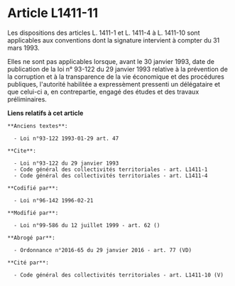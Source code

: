 # Article L1411-11

Les dispositions des articles L. 1411-1 et L. 1411-4 à L. 1411-10 sont applicables aux conventions dont la signature
intervient à compter du 31 mars 1993. 

Elles ne sont pas applicables lorsque, avant le 30 janvier 1993, date de publication de la loi n° 93-122 du 29 janvier 1993
relative à la prévention de la corruption et à la transparence de la vie économique et des procédures publiques, l'autorité
habilitée a expressèment pressenti un délégataire et que celui-ci a, en contrepartie, engagé des études et des travaux
préliminaires.

**Liens relatifs à cet article**

	**Anciens textes**:

	  - Loi n°93-122 1993-01-29 art. 47

	**Cite**:

	  - Loi n°93-122 du 29 janvier 1993
	  - Code général des collectivités territoriales - art. L1411-1
	  - Code général des collectivités territoriales - art. L1411-4

	**Codifié par**:

	  - Loi n°96-142 1996-02-21

	**Modifié par**:

	  - Loi n°99-586 du 12 juillet 1999 - art. 62 ()

	**Abrogé par**:

	  - Ordonnance n°2016-65 du 29 janvier 2016 - art. 77 (VD)

	**Cité par**:

	  - Code général des collectivités territoriales - art. L1411-10 (V)
